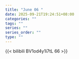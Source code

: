 ```yaml
---
title: "June 06 "
date: 2025-09-21T19:24:51+08:00
categories: ""
tags: ""
series: ""
series_order: ""
type: ""
---
```



{{< bilibili BV1od4y1i7tL 66 >}}

